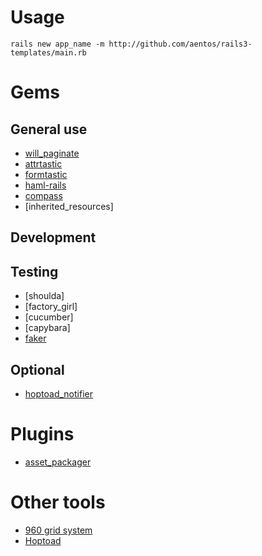 Usage
=====
`rails new app_name -m http://github.com/aentos/rails3-templates/main.rb`

Gems
====

General use
-----------
* [will_paginate](http://github.com/mislav/will_paginate)
* [attrtastic](http://github.com/MBO/attrtastic)
* [formtastic](http://github.com/justinfrench/formtastic)
* [haml-rails](http://github.com/indirect/haml-rails)
* [compass](http://github.com/chriseppstein/compass)
* [inherited_resources]

Development
-----------

Testing
-------
* [shoulda]
* [factory_girl]
* [cucumber]
* [capybara]
* [faker](http://faker.rubyforge.org/)

Optional
--------
* [hoptoad_notifier](http://github.com/thoughtbot/hoptoad_notifier)

Plugins
=======
* [asset_packager](http://github.com/sbecker/asset_packager)

Other tools
===========
* [960 grid system](http://960.gs/)
* [Hoptoad](http://hoptoadapp.com/)